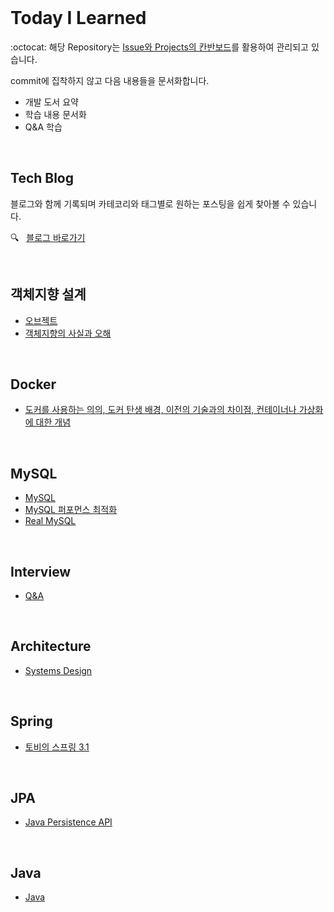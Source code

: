 <br />       

# Today I Learned     

:octocat: 해당 Repository는 [Issue와 Projects의 칸반보드](https://github.com/hyerin6/TIL/projects/1)를 활용하여 관리되고 있습니다.                    

commit에 집착하지 않고 다음 내용들을 문서화합니다.           
* 개발 도서 요약     
* 학습 내용 문서화     
* Q&A 학습         


<br />       
 

## Tech Blog       
블로그와 함께 기록되며 카테코리와 태그별로 원하는 포스팅을 쉽게 찾아볼 수 있습니다.

:mag:  &nbsp;  [블로그 바로가기](https://hyerin6.github.io/)          

  
<br />       


## 객체지향 설계      
* [오브젝트](https://github.com/hyerin6/TIL/tree/main/Object/Object)         
* [객체지향의 사실과 오해](https://github.com/hyerin6/TIL/tree/main/Object/%EA%B0%9D%EC%B2%B4%EC%A7%80%ED%96%A5%EC%9D%98%EC%82%AC%EC%8B%A4%EA%B3%BC%EC%98%A4%ED%95%B4)   

<br />         

## Docker      
* [도커를 사용하는 의의, 도커 탄생 배경, 이전의 기술과의 차이점, 컨테이너나 가상화에 대한 개념](https://github.com/hyerin6/TIL/blob/main/Docker%26K8s/docker.md)    

<br /> 

## MySQL    
* [MySQL](https://github.com/hyerin6/MySQL)   
* [MySQL 퍼포먼스 최적화](https://github.com/hyerin6/TIL/tree/main/MySQL/performance)   
* [Real MySQL](https://github.com/hyerin6/TIL/tree/main/MySQL/real-mysql)

<br /> 

## Interview
* [Q&A](https://github.com/hyerin6/TIL/tree/main/Interview)

<br />

## Architecture 
* [Systems Design](https://github.com/hyerin6/TIL/tree/main/Architecture)    

<br /> 

## Spring      
* [토비의 스프링 3.1](https://github.com/hyerin6/toby-spring)  

<br />     

## JPA     
* [Java Persistence API](https://github.com/hyerin6/JPA)     

<br />       

## Java 
* [Java](https://hyerin6.github.io/category/java/)   


